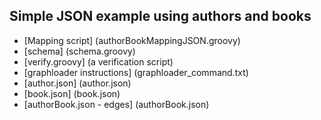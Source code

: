 ## Simple JSON example using authors and books
* [Mapping script] (authorBookMappingJSON.groovy)
* [schema] (schema.groovy)
* [verify.groovy] (a verification script)
* [graphloader instructions] (graphloader_command.txt)
* [author.json] (author.json)
* [book.json] (book.json)
* [authorBook.json - edges] (authorBook.json)
